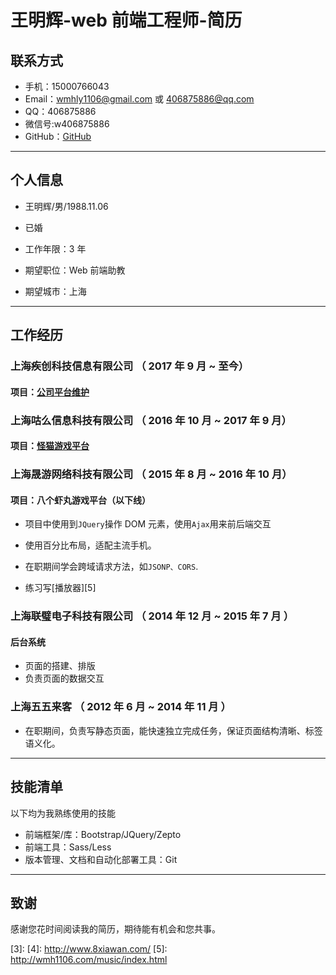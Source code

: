 # 王明辉-web 前端工程师-简历

## 联系方式

- 手机：15000766043
- Email：wmhly1106@gmail.com 或 406875886@qq.com
- QQ：406875886
- 微信号:w406875886
- GitHub：[GitHub][1]

---

## 个人信息

- 王明辉/男/1988.11.06
- 已婚
- 工作年限：3 年

- 期望职位：Web 前端助教
- 期望城市：上海

---

## 工作经历

### 上海疾创科技信息有限公司 （ 2017 年 9 月 ~ 至今）

#### 项目：[公司平台维护](http://123ogame.com/)

### 上海咕么信息科技有限公司 （ 2016 年 10 月 ~ 2017 年 9 月）

#### 项目：[怪猫游戏平台](http://gm88.com/)

### 上海晟游网络科技有限公司 （ 2015 年 8 月 ~ 2016 年 10 月）

#### 项目：八个虾丸游戏平台（以下线）

- 项目中使用到`JQuery`操作 DOM 元素，使用`Ajax`用来前后端交互
- 使用百分比布局，适配主流手机。

- 在职期间学会跨域请求方法，如`JSONP、CORS`.
- 练习写[播放器][5]

### 上海联璧电子科技有限公司 （ 2014 年 12 月 ~ 2015 年 7 月 ）

#### 后台系统

- 页面的搭建、排版
- 负责页面的数据交互

### 上海五五来客 （ 2012 年 6 月 ~ 2014 年 11 月 ）

- 在职期间，负责写静态页面，能快速独立完成任务，保证页面结构清晰、标签语义化。

---

## 技能清单

以下均为我熟练使用的技能

- 前端框架/库：Bootstrap/JQuery/Zepto
- 前端工具：Sass/Less
- 版本管理、文档和自动化部署工具：Git

---

## 致谢

感谢您花时间阅读我的简历，期待能有机会和您共事。

[1]: https://github.com/wmh1106
[2]: http://www.jianshu.com/u/20b7930b1ee8
[3]: 
[4]: http://www.8xiawan.com/
[5]: http://wmh1106.com/music/index.html
